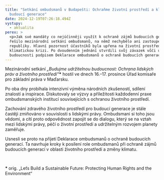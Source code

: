 ```yaml
---
title: "Setkání ombudsmanů v Budapešti: Ochraňme životní prostředí a klima pro
  budoucí generace"
date: 2024-12-19T07:26:18.494Z
vystupy:
  - aktualita
perex: >
  <p>Jak své mandáty co nejúčinněji využít k ochraně zájmů budoucích generací,
  řešilo mezinárodní setkání ombudsmanů, na němž nechybělo ani zastoupení České
  republiky. Hlavní pozornost účastníků byla upřena na životní prostředí a
  klimatickou krizi. Po dvoudenním jednání stvrdili svůj závazek vůči udržitelné
  budoucnosti podpisem Deklarace ombudsmanů o ochraně budoucích generací.</p>
---
```

<p>Mezinárodní setkání <em>&bdquo;Budujme udržitelnou budoucnost: Ochrana lidských práv a životního prostředí&ldquo;</em><strong>*</strong> hostil ve dnech 16.&ndash;17. prosince Úřad komisaře pro základní práva v Maďarsku.</p>

<p>Po oba dny probíhala intenzivní výměna národních zkušeností, sdílení znalostí a inspirace. Diskutovaly se výzvy a příležitosti každodenní praxe ombudsmanských institucí souvisejících s ochranou životního prostředí.</p>

<p>Zachování zdravého životního prostředí pro budoucí generace je stále častěji zmiňováno v&nbsp;souvislosti s&nbsp;lidskými právy. Ombudsmani si toho jsou vědomi, a cítí proto odpovědnost zapojit se do dialogu, který se na vztah mezi lidskými právy, péčí o životní prostředí a udržitelným rozvojem planety zaměřuje.</p>

<p>Usnesli se proto na přijetí Deklarace ombudsmanů o ochraně budoucích generací. Ta navrhuje kroky k posílení role ombudsmanů při ochraně zájmů budoucích generací v oblasti životního prostředí a změny klimatu.</p>

<p>&nbsp;</p>

<p><strong>* </strong>orig. &bdquo;Leťs Build a Sustainable Future: Protecting Human Rights and the Environment&ldquo;</p>

